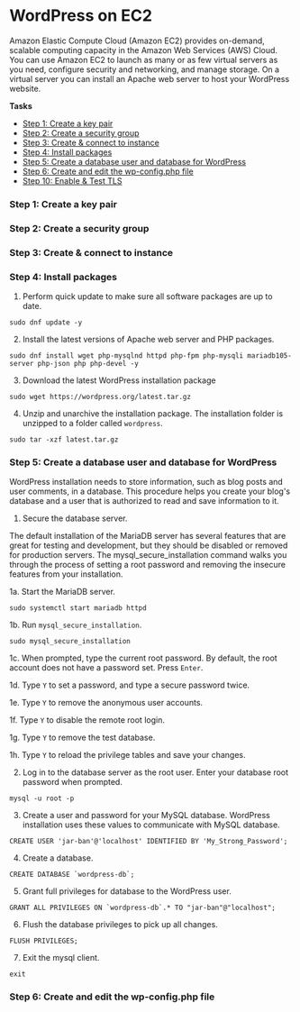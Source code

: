 # WordPress on EC2
Amazon Elastic Compute Cloud (Amazon EC2) provides on-demand, scalable computing capacity in the Amazon Web Services (AWS) Cloud. You can use Amazon EC2 to launch as many or as few virtual servers as you need, configure security and networking, and manage storage. On a virtual server you can install an Apache web server to host your WordPress website.

**Tasks**
- [Step 1: Create a key pair](#step-1-create-a-key-pair)
- [Step 2: Create a security group](#step-2-create-a-security-group)
- [Step 3: Create & connect to instance](#step-3-create--connect-to-instance)
- [Step 4: Install packages](#step-4-install-packages)
- [Step 5: Create a database user and database for WordPress](#step-5-create-a-database-user-and-database-for-wordPress)
- [Step 6: Create and edit the wp-config.php file](#step-6-create-and-edit-the-wp--config--php-file)
- [Step 10: Enable & Test TLS](#step-6-enable--test-tls)

### Step 1: Create a key pair
### Step 2: Create a security group
### Step 3: Create & connect to instance
### Step 4: Install packages

1. Perform quick update to make sure all software packages are up to date.

```
sudo dnf update -y
```

2. Install the latest versions of Apache web server and PHP packages.

```
sudo dnf install wget php-mysqlnd httpd php-fpm php-mysqli mariadb105-server php-json php php-devel -y
```

3. Download the latest WordPress installation package

```
sudo wget https://wordpress.org/latest.tar.gz
```

4. Unzip and unarchive the installation package. The installation folder is unzipped to a folder called `wordpress`.

```
sudo tar -xzf latest.tar.gz
```

### Step 5: Create a database user and database for WordPress

WordPress installation needs to store information, such as blog posts and user comments, in a database. This procedure helps you create your blog's database and a user that is authorized to read and save information to it.

1. Secure the database server.

The default installation of the MariaDB server has several features that are great for testing and development, but they should be disabled or removed for production servers. The mysql_secure_installation command walks you through the process of setting a root password and removing the insecure features from your installation.

1a. Start the MariaDB server.

```
sudo systemctl start mariadb httpd
```

1b. Run `mysql_secure_installation`.

```
sudo mysql_secure_installation
```

1c. When prompted, type the current root password. By default, the root account does not have a password set. Press `Enter`.

1d. Type `Y` to set a password, and type a secure password twice.

1e. Type `Y` to remove the anonymous user accounts.

1f. Type `Y` to disable the remote root login.

1g. Type `Y` to remove the test database.

1h. Type `Y` to reload the privilege tables and save your changes.

2. Log in to the database server as the root user. Enter your database root password when prompted.

```
mysql -u root -p
```

3. Create a user and password for your MySQL database. WordPress installation uses these values to communicate with MySQL database.

```
CREATE USER 'jar-ban'@'localhost' IDENTIFIED BY 'My_Strong_Password';
```

4. Create a database.

```
CREATE DATABASE `wordpress-db`;
```

5. Grant full privileges for database to the WordPress user.

```
GRANT ALL PRIVILEGES ON `wordpress-db`.* TO "jar-ban"@"localhost";
```

6. Flush the database privileges to pick up all changes.

```
FLUSH PRIVILEGES;
```

7. Exit the mysql client.

```
exit
```

### Step 6: Create and edit the wp-config.php file
